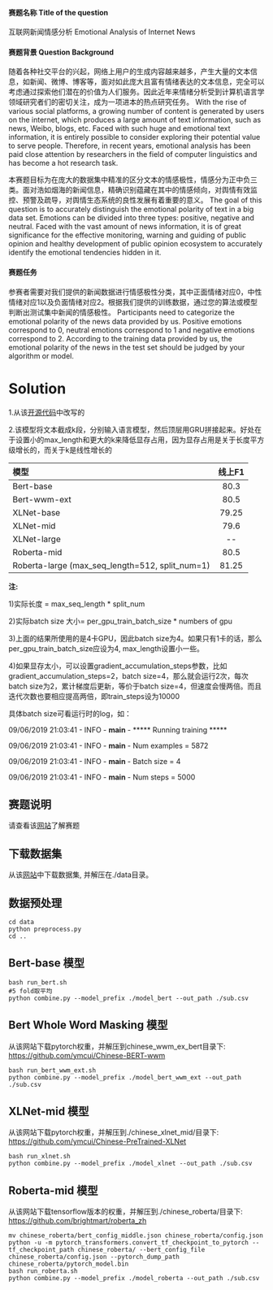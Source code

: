 #### 赛题名称 Title of the question

互联网新闻情感分析
Emotional Analysis of Internet News

#### 赛题背景 Question Background

随着各种社交平台的兴起，网络上用户的生成内容越来越多，产生大量的文本信息，如新闻、微博、博客等，面对如此庞大且富有情绪表达的文本信息，完全可以考虑通过探索他们潜在的价值为人们服务。因此近年来情绪分析受到计算机语言学领域研究者们的密切关注，成为一项进本的热点研究任务。
With the rise of various social platforms, a growing number of content is generated by users on the internet, which produces a large amount of text information, such as news, Weibo, blogs, etc. Faced with such huge and emotional text information, it is entirely possible to consider exploring their potential value to serve people. Therefore, in recent years, emotional analysis has been paid close attention by researchers in the field of computer linguistics and has become a hot research task.

本赛题目标为在庞大的数据集中精准的区分文本的情感极性，情感分为正中负三类。面对浩如烟海的新闻信息，精确识别蕴藏在其中的情感倾向，对舆情有效监控、预警及疏导，对舆情生态系统的良性发展有着重要的意义。
The goal of this question is to accurately distinguish the emotional polarity of text in a big data set. Emotions can be divided into three types: positive, negative and neutral. Faced with the vast amount of news information, it is of great significance for the effective monitoring, warning and guiding of public opinion and healthy development of public opinion ecosystem to accurately identify the emotional tendencies hidden in it.

#### 赛题任务

参赛者需要对我们提供的新闻数据进行情感极性分类，其中正面情绪对应0，中性情绪对应1以及负面情绪对应2。根据我们提供的训练数据，通过您的算法或模型判断出测试集中新闻的情感极性。
Participants need to categorize the emotional polarity of the news data provided by us. Positive emotions correspond to 0, neutral emotions correspond to 1 and negative emotions correspond to 2. According to the training data provided by us, the emotional polarity of the news in the test set should be judged by your algorithm or model.


# Solution

1.从该[开源代码](https://github.com/huggingface/pytorch-transformers)中改写的

2.该模型将文本截成k段，分别输入语言模型，然后顶层用GRU拼接起来。好处在于设置小的max_length和更大的k来降低显存占用，因为显存占用是关于长度平方级增长的，而关于k是线性增长的

| 模型 | 线上F1 |
| :------- | :---------: |
| Bert-base | 80.3 |
| Bert-wwm-ext | 80.5 | 
| XLNet-base | 79.25 | 
| XLNet-mid | 79.6 | 
| XLNet-large |  --  |
| Roberta-mid | 80.5 |
| Roberta-large (max_seq_length=512, split_num=1) | 81.25 |


**注:**

1)实际长度 = max_seq_length * split_num

2)实际batch size 大小= per_gpu_train_batch_size * numbers of gpu

3)上面的结果所使用的是4卡GPU，因此batch size为4。如果只有1卡的话，那么per_gpu_train_batch_size应设为4, max_length设置小一些。

4)如果显存太小，可以设置gradient_accumulation_steps参数，比如gradient_accumulation_steps=2，batch size=4，那么就会运行2次，每次batch size为2，累计梯度后更新，等价于batch size=4，但速度会慢两倍。而且迭代次数也要相应提高两倍，即train_steps设为10000

具体batch size可看运行时的log，如：

09/06/2019 21:03:41 - INFO - __main__ -   ***** Running training *****

09/06/2019 21:03:41 - INFO - __main__ -     Num examples = 5872

09/06/2019 21:03:41 - INFO - __main__ -     Batch size = 4

09/06/2019 21:03:41 - INFO - __main__ -     Num steps = 5000


## 赛题说明

请查看该[网站](https://www.datafountain.cn/competitions/350)了解赛题 

## 下载数据集

从该[网站](https://www.datafountain.cn/competitions/350/datasets)中下载数据集, 并解压在./data目录。

## 数据预处理

```shell
cd data
python preprocess.py
cd ..
```
## Bert-base 模型

```shell
bash run_bert.sh
#5 fold取平均
python combine.py --model_prefix ./model_bert --out_path ./sub.csv
```

## Bert Whole Word Masking 模型
从该网站下载pytorch权重，并解压到chinese_wwm_ex_bert目录下:  https://github.com/ymcui/Chinese-BERT-wwm
```shell
bash run_bert_wwm_ext.sh
python combine.py --model_prefix ./model_bert_wwm_ext --out_path ./sub.csv
```

## XLNet-mid 模型
从该网站下载pytorch权重，并解压到./chinese_xlnet_mid/目录下: https://github.com/ymcui/Chinese-PreTrained-XLNet
```shell
bash run_xlnet.sh
python combine.py --model_prefix ./model_xlnet --out_path ./sub.csv
```

## Roberta-mid 模型
从该网站下载tensorflow版本的权重，并解压到./chinese_roberta/目录下: https://github.com/brightmart/roberta_zh
```shell
mv chinese_roberta/bert_config_middle.json chinese_roberta/config.json
python -u -m pytorch_transformers.convert_tf_checkpoint_to_pytorch --tf_checkpoint_path chinese_roberta/ --bert_config_file chinese_roberta/config.json --pytorch_dump_path chinese_roberta/pytorch_model.bin
bash run_roberta.sh
python combine.py --model_prefix ./model_roberta --out_path ./sub.csv
```

